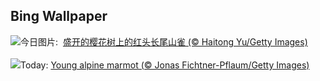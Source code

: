 ## Bing Wallpaper
![](https://www.bing.com/th?id=OHR.BeginningofSpring25Y_ZH-CN7356156800_UHD.jpg&w=1000)今日图片: &nbsp;[盛开的樱花树上的红头长尾山雀 (© Haitong Yu/Getty Images)](https://www.bing.com/th?id=OHR.BeginningofSpring25Y_ZH-CN7356156800_UHD.jpg)
<br><br/>
![](https://www.bing.com/th?id=OHR.AustriaMarmot_EN-US0012248153_UHD.jpg&w=1000)Today: [Young alpine marmot (© Jonas Fichtner-Pflaum/Getty Images)](https://www.bing.com/th?id=OHR.AustriaMarmot_EN-US0012248153_UHD.jpg)
<br><br/>
